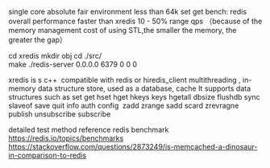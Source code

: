 single core absolute fair environment  less than 64k set get bench: redis overall performance faster than xredis 10 - 50% range qps （because of the memory management cost of using STL,the smaller the memory, the greater the gap）

cd xredis  mkdir obj  cd ./src/    
make 
./redis-server 0.0.0.0 6379 0 0 0

xredis is s c++  compatible with redis or hiredis_client multithreading  , in-memory data structure store, used as a database, cache  It supports data structures such as set get hset hget hkeys keys  hgetall dbsize flushdb sync slaveof save quit info auth config  zadd zrange sadd scard zrevragne publish unsubscribe subscribe

detailed test method reference redis benchmark 
https://redis.io/topics/benchmarks 
https://stackoverflow.com/questions/2873249/is-memcached-a-dinosaur-in-comparison-to-redis 

